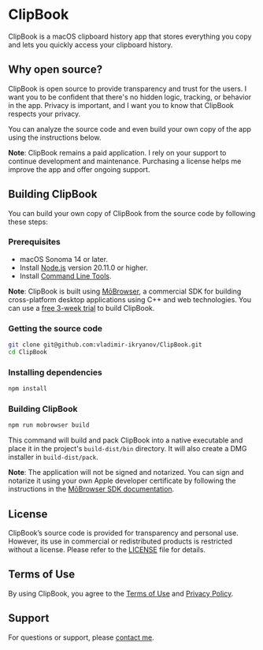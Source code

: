 # ClipBook

ClipBook is a macOS clipboard history app that stores everything you copy and lets you quickly access your clipboard history.

## Why open source?

ClipBook is open source to provide transparency and trust for the users. I want you to be confident that there's no hidden logic, tracking, or behavior in the app. Privacy is important, and I want you to know that ClipBook respects your privacy.

You can analyze the source code and even build your own copy of the app using the instructions below.

**Note**: ClipBook remains a paid application. I rely on your support to continue development and maintenance. Purchasing a license helps me improve the app and offer ongoing support.

## Building ClipBook

You can build your own copy of ClipBook from the source code by following these steps:

### Prerequisites

- macOS Sonoma 14 or later.
- Install [Node.js](https://nodejs.org/en/download) version 20.11.0 or higher.
- Install [Command Line Tools](http://osxdaily.com/2014/02/12/install-command-line-tools-mac-os-x/).

**Note**: ClipBook is built using [MōBrowser](https://teamdev.com/mobrowser/docs/quick-start/), a commercial SDK for building cross-platform desktop applications using C++ and web technologies. You can use a [free 3-week trial](https://teamdev.com/mobrowser/#pricing) to build ClipBook.

### Getting the source code

```sh
git clone git@github.com:vladimir-ikryanov/ClipBook.git
cd ClipBook
```

### Installing dependencies

```sh
npm install
```

### Building ClipBook

```sh
npm run mobrowser build
```

This command will build and pack ClipBook into a native executable and place it in the project's `build-dist/bin` directory. It will also create a DMG installer in `build-dist/pack`.

**Note**: The application will not be signed and notarized. You can sign and notarize it using your own Apple developer certificate by following the instructions in the [MōBrowser SDK documentation](https://teamdev.com/mobrowser/docs/distribution/signing.html#macos). 

## License

ClipBook’s source code is provided for transparency and personal use. However, its use in commercial or redistributed products is restricted without a license. Please refer to the [LICENSE](LICENSE.md) file for details.

## Terms of Use

By using ClipBook, you agree to the [Terms of Use](https://clipbook.app/terms/) and [Privacy Policy](https://clipbook.app/privacy/).

## Support

For questions or support, please [contact me](mailto:vladimir.ikryanov@clipbook.app).
